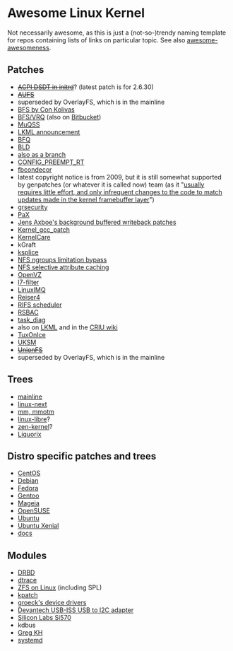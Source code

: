 # Awesome Linux Kernel

Not necessarily awesome, as this is just a (not-so-)trendy naming template for repos containing lists of links on particular topic. See also [awesome-awesomeness](https://github.com/bayandin/awesome-awesomeness).

## Patches
* ~~[ACPI DSDT in initrd](http://gaugusch.at/kernel.shtml)~~? (latest patch is for 2.6.30)
* ~~[AUFS](http://aufs.sourceforge.net/)~~
 * superseded by OverlayFS, which is in the mainline
* [BFS by Con Kolivas](http://ck.kolivas.org/patches/bfs/)
 * [BFS/VRQ](http://cchalpha.blogspot.ru/) (also on [Bitbucket](https://bitbucket.org/alfredchen/linux-gc))
 * [MuQSS](http://ck.kolivas.org/patches/muqss/)
  * [LKML announcement](https://lkml.org/lkml/2016/10/29/4)
* [BFQ](http://algo.ing.unimo.it/people/paolo/disk_sched/)
* [BLD](https://github.com/rmullick/bld-patches)
 * [also as a branch](https://github.com/rmullick/linux)
* [CONFIG_PREEMPT_RT](https://rt.wiki.kernel.org/index.php/CONFIG_PREEMPT_RT_Patch)
* [fbcondecor](https://gitweb.gentoo.org/proj/linux-patches.git/plain/4200_fbcondecor-3.19.patch?h=4.7)
 * latest copyright notice is from 2009, but it is still somewhat supported by genpatches (or whatever it is called now) team (as it "[usually requires little effort, and only infrequent changes to the code to match updates made in the kernel framebuffer layer](https://github.com/mjanusz/homepage/tree/master/projects/fbcondecor)")
* [grsecurity](https://grsecurity.net/)
 * [PaX](https://pax.grsecurity.net/)
* [Jens Axboe's background buffered writeback patches](https://lkml.org/lkml/2016/4/18/11)
* [Kernel_gcc_patch](https://github.com/graysky2/kernel_gcc_patch)
* [KernelCare](http://patches.kernelcare.com/)
* kGraft
* [ksplice](https://oss.oracle.com/ksplice/software/)
* [NFS ngroups limitation bypass](http://www.frankvm.com/nfs-ngroups/)
* [NFS selective attribute caching](http://www.frankvm.com/nfs-noac/)
* [OpenVZ](http://openvz.org/Main_Page)
* [l7-filter](http://l7-filter.sourceforge.net/)
* [LinuxIMQ](http://www.linuximq.net/)
* [Reiser4](https://reiser4.wiki.kernel.org/index.php/Main_Page)
* [RIFS scheduler](https://code.google.com/p/rifs-scheduler)
* [RSBAC](https://www.rsbac.org/)
* [task_diag](https://github.com/avagin/linux-task-diag)
 * also on [LKML](https://lwn.net/Articles/683371/) and in the [CRIU wiki](https://criu.org/Task-diag)
* [TuxOnIce](http://tuxonice.nigelcunningham.com.au/)
* [UKSM](http://kerneldedup.org/en/projects/uksm/)
* ~~[UnionFS](http://unionfs.filesystems.org/)~~
 * superseded by OverlayFS, which is in the mainline

## Trees
* [mainline](https://git.kernel.org/cgit/linux/kernel/git/torvalds/linux.git/)
* [linux-next](https://git.kernel.org/cgit/linux/kernel/git/next/linux-next.git/)
* [mm, mmotm](https://git.kernel.org/cgit/linux/kernel/git/mhocko/mm.git/)
* [linux-libre](https://www.fsfla.org/ikiwiki/selibre/linux-libre/)?
* [zen-kernel](https://github.com/zen-kernel/zen-kernel)?
 * [Liquorix](https://liquorix.net/sources/)

## Distro specific patches and trees
* [CentOS](https://git.centos.org/summary/?r=rpms/kernel)
* [Debian](https://anonscm.debian.org/cgit/kernel/linux.git)
* [Fedora](http://pkgs.fedoraproject.org/cgit/rpms/kernel.git)
* [Gentoo](https://gitweb.gentoo.org/proj/linux-patches.git)
* [Mageia](http://svnweb.mageia.org/packages/cauldron/kernel/current/PATCHES/patches/)
* [OpenSUSE](http://kernel.opensuse.org/cgit/kernel)
* [Ubuntu](http://kernel.ubuntu.com/git/ubuntu/linux.git/)
 * [Ubuntu Xenial](http://kernel.ubuntu.com/git/ubuntu/ubuntu-xenial.git/)
 * [docs](https://wiki.ubuntu.com/Kernel/Dev/KernelGitGuide)

## Modules
* [DRBD](http://oss.linbit.com/drbd/)
* [dtrace](https://github.com/dtrace4linux/linux)
* [ZFS on Linux](http://zfsonlinux.org/) (including SPL)
* [kpatch](https://github.com/dynup/kpatch)
* [groeck's device drivers](http://roeck-us.net/linux/drivers/)
 * [Devantech USB-ISS USB to I2C adapter](https://github.com/groeck/devantech)
 * [Silicon Labs Si570](https://github.com/groeck/si570)
* kdbus
 * [Greg KH](https://github.com/gregkh/kdbus)
 * [systemd](https://github.com/systemd/kdbus)

